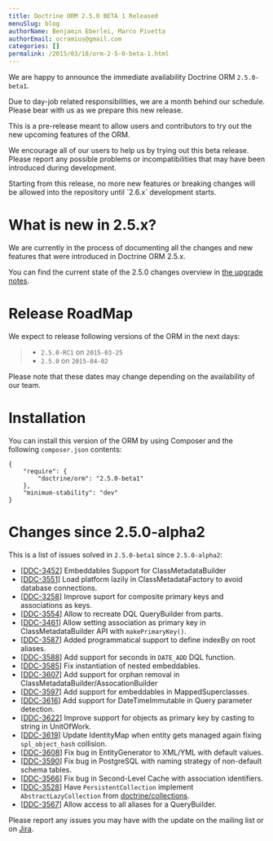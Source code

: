 ```yaml
---
title: Doctrine ORM 2.5.0 BETA 1 Released
menuSlug: blog
authorName: Benjamin Eberlei, Marco Pivetta
authorEmail: ocramius@gmail.com
categories: []
permalink: /2015/03/18/orm-2-5-0-beta-1.html
---
```

We are happy to announce the immediate availability Doctrine ORM
`2.5.0-beta1`.

Due to day-job related responsibilities, we are a month behind our
schedule. Please bear with us as we prepare this new release.

This is a pre-release meant to allow users and contributors to try out
the new upcoming features of the ORM.

We encourage all of our users to help us by trying out this beta
release. Please report any possible problems or incompatibilities that
may have been introduced during development.

Starting from this release, no more new features or breaking changes
will be allowed into the repository until \`2.6.x\` development starts.

What is new in 2.5.x?
=====================

We are currently in the process of documenting all the changes and new
features that were introduced in Doctrine ORM 2.5.x.

You can find the current state of the 2.5.0 changes overview in [the
upgrade
notes](http://docs.doctrine-project.org/en/latest/changelog/migration_2_5.html).

Release RoadMap
===============

We expect to release following versions of the ORM in the next days:

> -   `2.5.0-RC1` on `2015-03-25`
> -   `2.5.0` on `2015-04-02`

Please note that these dates may change depending on the availability of
our team.

Installation
============

You can install this version of the ORM by using Composer and the
following `composer.json` contents:

~~~~ {.sourceCode .json}
{
    "require": {
        "doctrine/orm": "2.5.0-beta1"
    },
    "minimum-stability": "dev"
}
~~~~

Changes since 2.5.0-alpha2
==========================

This is a list of issues solved in `2.5.0-beta1` since `2.5.0-alpha2`:

-   [[DDC-3452](http://www.doctrine-project.org/jira/browse/DDC-3452)]
    Embeddables Support for ClassMetadataBuilder
-   [[DDC-3551](http://www.doctrine-project.org/jira/browse/DDC-3551)]
    Load platform lazily in ClassMetadataFactory to avoid database
    connections.
-   [[DDC-3258](http://www.doctrine-project.org/jira/browse/DDC-3258)]
    Improve suport for composite primary keys and associations as keys.
-   [[DDC-3554](http://www.doctrine-project.org/jira/browse/DDC-3554)]
    Allow to recreate DQL QueryBuilder from parts.
-   [[DDC-3461](http://www.doctrine-project.org/jira/browse/DDC-3461)]
    Allow setting association as primary key in ClassMetadataBuilder API
    with `makePrimaryKey()`.
-   [[DDC-3587](http://www.doctrine-project.org/jira/browse/DDC-3587)]
    Added programmatical support to define indexBy on root aliases.
-   [[DDC-3588](http://www.doctrine-project.org/jira/browse/DDC-3588)]
    Add support for seconds in `DATE_ADD` DQL function.
-   [[DDC-3585](http://www.doctrine-project.org/jira/browse/DDC-3585)]
    Fix instantiation of nested embeddables.
-   [[DDC-3607](http://www.doctrine-project.org/jira/browse/DDC-3607)]
    Add support for orphan removal in
    ClassMetadataBuilder/AssocationBuilder
-   [[DDC-3597](http://www.doctrine-project.org/jira/browse/DDC-3597)]
    Add support for embeddables in MappedSuperclasses.
-   [[DDC-3616](http://www.doctrine-project.org/jira/browse/DDC-3616)]
    Add support for DateTimeImmutable in Query parameter detection.
-   [[DDC-3622](http://www.doctrine-project.org/jira/browse/DDC-3622)]
    Improve support for objects as primary key by casting to string in
    UnitOfWork.
-   [[DDC-3619](http://www.doctrine-project.org/jira/browse/DDC-3619)]
    Update IdentityMap when entity gets managed again fixing
    `spl_object_hash` collision.
-   [[DDC-3608](http://www.doctrine-project.org/jira/browse/DDC-3608)]
    Fix bug in EntityGenerator to XML/YML with default values.
-   [[DDC-3590](http://www.doctrine-project.org/jira/browse/DDC-3590)]
    Fix bug in PostgreSQL with naming strategy of non-default schema
    tables.
-   [[DDC-3566](http://www.doctrine-project.org/jira/browse/DDC-3566)]
    Fix bug in Second-Level Cache with association identifiers.
-   [[DDC-3528](http://www.doctrine-project.org/jira/browse/DDC-3528)]
    Have `PersistentCollection` implement `AbstractLazyCollection` from
    [doctrine/collections](https://github.com/doctrine/collections).
-   [[DDC-3567](http://www.doctrine-project.org/jira/browse/DDC-3567)]
    Allow access to all aliases for a QueryBuilder.

Please report any issues you may have with the update on the mailing
list or on [Jira](http://www.doctrine-project.org/jira/browse/DDC).

